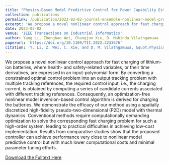 ```yaml
---
title: "Physics-Based Model Predictive Control for Power Capability Estimation of Lithium-Ion Batteries"
collection: publications
permalink: /publication/2023-02-02-journal-ensemble-nonlinear-model-predictive-control-for-residential-solar-battery-energy-management
excerpt: 'We propose a novel nonlinear control approach for fast charging of lithium-ion batteries, where health- and safety-related variables, or their time derivatives, are expressed in an input-polynomial form. By converting a constrained optimal control problem into an output tracking problem with multiple tracking references, the required control input, i.e., the charging current, is obtained by computing a series of candidate currents associated with different tracking references. Consequently, an optimization-free nonlinear model inversion-based control algorithm is derived for charging the batteries. We demonstrate the efficacy of our method using a spatially discretized high-fidelity pseudo-two-dimensional (P2D) model with thermal dynamics. Conventional methods require computationally demanding optimization to solve the corresponding fast charging problem for such a high-order system, leading to practical difficulties in achieving low-cost implementation. Results from comparative studies show that the proposed controller can achieve performance very close to nonlinear model predictive control but with much lower computational costs and minimal parameter tuning efforts.'
date: 2023-02-02
venue: 'IEEE Transactions on Industrial Informatics'
author: Yang Li, Zhongbao Wei, Changjun Xie, D. Mahinda Vilathgamuwa
paperurl: 'https://doi.org/10.1109/TII.2022.3233676'
citation: 'Y. Li, Z. Wei, C. Xie, and D. M. Vilathgamuwa, &quot;Physics-based model predictive control for power capability estimation of lithium-ion batteries,&quot; <i>IEEE Trans. Ind. Informat.</i>, vol. 19, no. 11, pp. 10763-10774, Nov. 2023.'
---
```


We propose a novel nonlinear control approach for fast charging of lithium-ion batteries, where health- and safety-related variables, or their time derivatives, are expressed in an input-polynomial form. By converting a constrained optimal control problem into an output tracking problem with multiple tracking references, the required control input, i.e., the charging current, is obtained by computing a series of candidate currents associated with different tracking references. Consequently, an optimization-free nonlinear model inversion-based control algorithm is derived for charging the batteries. We demonstrate the efficacy of our method using a spatially discretized high-fidelity pseudo-two-dimensional (P2D) model with thermal dynamics. Conventional methods require computationally demanding optimization to solve the corresponding fast charging problem for such a high-order system, leading to practical difficulties in achieving low-cost implementation. Results from comparative studies show that the proposed controller can achieve performance very close to nonlinear model predictive control but with much lower computational costs and minimal parameter tuning efforts.

[Download the Fulltext Here](https://research.chalmers.se/publication/535011/file/535011_Fulltext.pdf)

